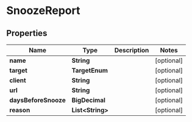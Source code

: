 

# SnoozeReport


## Properties

| Name | Type | Description | Notes |
|------------ | ------------- | ------------- | -------------|
|**name** | **String** |  |  [optional] |
|**target** | **TargetEnum** |  |  [optional] |
|**client** | **String** |  |  [optional] |
|**url** | **String** |  |  [optional] |
|**daysBeforeSnooze** | **BigDecimal** |  |  [optional] |
|**reason** | **List&lt;String&gt;** |  |  [optional] |



